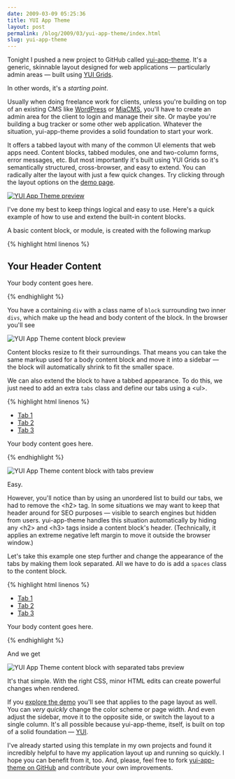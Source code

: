 ```yaml
---
date: 2009-03-09 05:25:36
title: YUI App Theme
layout: post
permalink: /blog/2009/03/yui-app-theme/index.html
slug: yui-app-theme
---
```

Tonight I pushed a new project to GitHub called [yui-app-theme](http://github.com/tylerhall/yui-app-theme/). It's a generic, skinnable layout designed for web applications &mdash; particularly admin areas &mdash; built using [YUI Grids](http://developer.yahoo.com/yui/grids/).

In other words, it's a *starting point*.

Usually when doing freelance work for clients, unless you're building on top of an existing CMS like [WordPress](http://wordpress.org/) or [MiaCMS](http://miacms.org/), you'll have to create an admin area for the client to login and manage their site. Or maybe you're building a bug tracker or some other web application. Whatever the situation, yui-app-theme provides a solid foundation to start your work.

It offers a tabbed layout with many of the common UI elements that web apps need. Content blocks, tabbed modules, one and two-column forms, error messages, etc. But most importantly it's built using YUI Grids so it's semantically structured, cross-browser, and easy to extend. You can radically alter the layout with just a few quick changes. Try clicking through the layout options on the [demo page](http://clickontyler.com/yui-app-theme/).

[![YUI App Theme preview](http://cdn.tyler.fm/blog/yuiapp-ss4.20090308235541.png)](http://clickontyler.com/yui-app-theme/)

I've done my best to keep things logical and easy to use. Here's a quick example of how to use and extend the built-in content blocks.

A basic content block, or module, is created with the following markup

{% highlight html linenos %}
<div class="block">
    <div class="hd">
        <h2>Your Header Content</h2>
    </div>
    <div class="bd">
        <p>Your body content goes here.</p>
    </div>
</div>
{% endhighlight %}

You have a containing `div` with a class name of `block` surrounding two inner `divs`, which make up the head and body content of the block. In the browser you'll see

![YUI App Theme content block preview](http://cdn.tyler.fm/blog/yuiapp-ss1.20090308235539.png)

Content blocks resize to fit their surroundings. That means you can take the same markup used for a body content block and move it into a sidebar &mdash; the block will automatically shrink to fit the smaller space.

We can also extend the block to have a tabbed appearance. To do this, we just need to add an extra `tabs` class and define our tabs using a &lt;ul&gt;.

{% highlight html linenos %}
<div class="block tabs">
    <div class="hd">
        <ul>
            <li class="active"><a href="#">Tab 1</a></li>
            <li><a href="#">Tab 2</a></li>
            <li><a href="#">Tab 3</a></li>
        </ul>
        <div class="clear"></div>
    </div>
    <div class="bd">
        <p>Your body content goes here.</p>
    </div>
</div>
{% endhighlight %}

![YUI App Theme content block with tabs preview](http://cdn.tyler.fm/blog/yuiapp-ss2.20090308235540.png)

Easy.

However, you'll notice than by using an unordered list to build our tabs, we had to remove the &lt;h2&gt; tag. In some situations we may want to keep that header around for SEO purposes &mdash; visible to search engines but hidden from users. yui-app-theme handles this situation automatically by hiding any &lt;h2&gt; and &lt;h3&gt; tags inside a content block's header. (Technically, it applies an extreme negative left margin to move it outside the browser window.)

Let's take this example one step further and change the appearance of the tabs by making them look separated. All we have to do is add a `spaces` class to the content block.

{% highlight html linenos %}
<div class="block tabs spaces">
    <div class="hd">
        <ul>
            <li class="active"><a href="#">Tab 1</a></li>
            <li><a href="#">Tab 2</a></li>
            <li><a href="#">Tab 3</a></li>
        </ul>
        <div class="clear"></div>
    </div>
    <div class="bd">
        <p>Your body content goes here.</p>
    </div>
</div>
{% endhighlight %}

And we get

![YUI App Theme content block with separated tabs preview](http://cdn.tyler.fm/blog/yuiapp-ss3.20090308235540.png)

It's that simple. With the right CSS, minor HTML edits can create powerful changes when rendered.

If you [explore the demo](http://clickontyler.com/yui-app-theme/) you'll see that applies to the page layout as well. You can *very quickly* change the color scheme or page width. And even adjust the sidebar, move it to the opposite side, or switch the layout to a single column. It's all possible because yui-app-theme, itself, is built on top of a solid foundation &mdash; [YUI](http://developer.yahoo.com/yui/).

I've already started using this template in my own projects and found it incredibly helpful to have my application layout up and running so quickly. I hope you can benefit from it, too. And, please, feel free to fork [yui-app-theme on GitHub](http://github.com/tylerhall/yui-app-theme/) and contribute your own improvements.